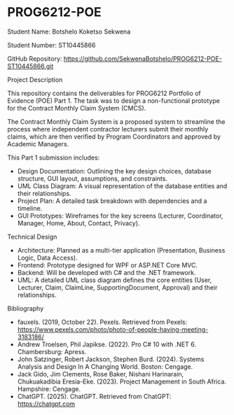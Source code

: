 # PROG6212-POE

Student Name: Botshelo Koketso Sekwena

Student Number: ST10445866

GitHub Repository: https://github.com/SekwenaBotshelo/PROG6212-POE-ST10445866.git

Project Description

This repository contains the deliverables for PROG6212 Portfolio of Evidence (POE) Part 1. The task was to design a non-functional prototype for the Contract Monthly Claim System (CMCS).

The Contract Monthly Claim System is a proposed system to streamline the process where independent contractor lecturers submit their monthly claims, which are then verified by Program Coordinators and approved by Academic Managers.

This Part 1 submission includes:

- Design Documentation: Outlining the key design choices, database structure, GUI layout, assumptions, and constraints.
- UML Class Diagram: A visual representation of the database entities and their relationships.
- Project Plan: A detailed task breakdown with dependencies and a timeline.
- GUI Prototypes: Wireframes for the key screens (Lecturer, Coordinator, Manager, Home, About, Contact, Privacy).

Technical Design

- Architecture: Planned as a multi-tier application (Presentation, Business Logic, Data Access).
- Frontend: Prototype designed for WPF or ASP.NET Core MVC.
- Backend: Will be developed with C# and the .NET framework.
- UML: A detailed UML class diagram defines the core entities (User, Lecturer, Claim, ClaimLine, SupportingDocument, Approval) and their relationships.

Bibliography

- fauxels. (2019, October 22). Pexels. Retrieved from Pexels: https://www.pexels.com/photo/photo-of-people-having-meeting-3183186/
- Andrew Troelsen, Phil Japikse. (2022). Pro C# 10 with .NET 6. Chambersburg: Apress.
- John Satzinger, Robert Jackson, Stephen Burd. (2024). Systems Analysis and Design In A Changing World. Boston: Cengage.
- Jack Gido, Jim Clements, Rose Baker, Nishani Harinarain, Chukuakadibia Eresia-Eke. (2023). Project Management in South Africa. Hampshire: Cengage.
- ChatGPT. (2025). ChatGPT. Retrieved from ChatGPT: https://chatgpt.com
